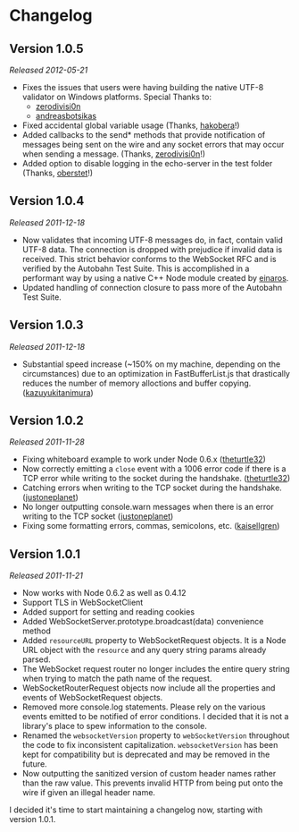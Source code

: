 Changelog
=========

Version 1.0.5
-------------
*Released 2012-05-21*

- Fixes the issues that users were having building the native UTF-8 validator on Windows platforms.  Special Thanks to:
  - [zerodivisi0n](https://github.com/zerodivisi0n)
  - [andreasbotsikas](https://github.com/andreasbotsikas)
- Fixed accidental global variable usage (Thanks, [hakobera](https://github.com/hakobera)!)
- Added callbacks to the send* methods that provide notification of messages being sent on the wire and any socket errors that may occur when sending a message. (Thanks, [zerodivisi0n](https://github.com/zerodivisi0n)!)
- Added option to disable logging in the echo-server in the test folder (Thanks, [oberstet](https://github.com/oberstet)!)


Version 1.0.4
-------------
*Released 2011-12-18*

- Now validates that incoming UTF-8 messages do, in fact, contain valid UTF-8 data.  The connection is dropped with prejudice if invalid data is received.  This strict behavior conforms to the WebSocket RFC and is verified by the Autobahn Test Suite.  This is accomplished in a performant way by using a native C++ Node module created by [einaros](https://github.com/einaros).
- Updated handling of connection closure to pass more of the Autobahn Test Suite.

Version 1.0.3
-------------
*Released 2011-12-18*

- Substantial speed increase (~150% on my machine, depending on the circumstances) due to an optimization in FastBufferList.js that drastically reduces the number of memory alloctions and buffer copying. ([kazuyukitanimura](https://github.com/kazuyukitanimura))


Version 1.0.2
-------------
*Released 2011-11-28*

- Fixing whiteboard example to work under Node 0.6.x ([theturtle32](https://github.com/theturtle32))
- Now correctly emitting a `close` event with a 1006 error code if there is a TCP error while writing to the socket during the handshake. ([theturtle32](https://github.com/theturtle32))
- Catching errors when writing to the TCP socket during the handshake. ([justoneplanet](https://github.com/justoneplanet))
- No longer outputting console.warn messages when there is an error writing to the TCP socket ([justoneplanet](https://github.com/justoneplanet))
- Fixing some formatting errors, commas, semicolons, etc.  ([kaisellgren](https://github.com/kaisellgren))


Version 1.0.1
-------------
*Released 2011-11-21*

- Now works with Node 0.6.2 as well as 0.4.12
- Support TLS in WebSocketClient
- Added support for setting and reading cookies
- Added WebSocketServer.prototype.broadcast(data) convenience method
- Added `resourceURL` property to WebSocketRequest objects.  It is a Node URL object with the `resource` and any query string params already parsed.
- The WebSocket request router no longer includes the entire query string when trying to match the path name of the request.
- WebSocketRouterRequest objects now include all the properties and events of WebSocketRequest objects.
- Removed more console.log statements.  Please rely on the various events emitted to be notified of error conditions.  I decided that it is not a library's place to spew information to the console.
- Renamed the `websocketVersion` property to `webSocketVersion` throughout the code to fix inconsistent capitalization.  `websocketVersion` has been kept for compatibility but is deprecated and may be removed in the future.
- Now outputting the sanitized version of custom header names rather than the raw value.  This prevents invalid HTTP from being put onto the wire if given an illegal header name.


I decided it's time to start maintaining a changelog now, starting with version 1.0.1.

